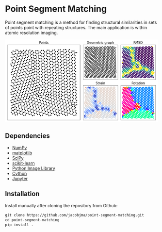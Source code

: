 # Point Segment Matching
Point segment matching is a method for finding structural similarities in sets of points point with repeating structures. The main application is within atomic resolution imaging. 


![abstract](/notebooks/abstract.png?raw=true "Polycrystaline graphene")

## Dependencies
* [NumPy](http://docs.scipy.org/doc/numpy/reference/)
* [matplotlib](http://matplotlib.org/)
* [SciPy](https://www.scipy.org/)
* [scikit-learn](http://scikit-learn.org/stable/)
* [Python Image Library](https://pillow.readthedocs.io/en/5.0.0/)
* [Cython](http://cython.org/)
* [Jupyter](http://jupyter.org/)

## Installation
Install manually after cloning the repository from Github:

    git clone https://github.com/jacobjma/point-segment-matching.git
    cd point-segment-matching
    pip install .
